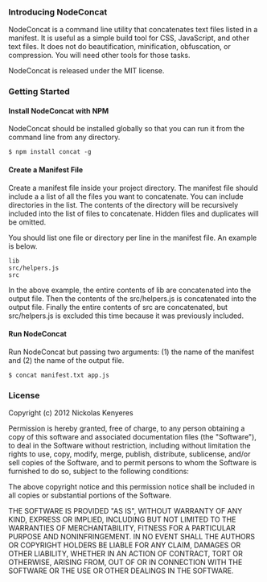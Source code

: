 ### Introducing NodeConcat

NodeConcat is a command line utility that concatenates text files listed in a manifest. It is useful as a simple build tool for CSS, JavaScript, and other text files. It does not do beautification, minification, obfuscation, or compression. You will need other tools for those tasks. 

NodeConcat is released under the MIT license.

### Getting Started

#### Install NodeConcat with NPM

NodeConcat should be installed globally so that you can run it from the command line from any directory.

```
$ npm install concat -g
```

#### Create a Manifest File

Create a manifest file inside your project directory. The manifest file should include a a list of all the files you want to concatenate. You can include directories in the list. The contents of the directory will be recursively included into the list of files to concatenate. Hidden files and duplicates will be omitted.

You should list one file or directory per line in the manifest file. An example is below.

```
lib
src/helpers.js
src
```

In the above example, the entire contents of lib are concatenated into the output file. Then the contents of the src/helpers.js is concatenated into the output file. Finally the entire contents of src are concatenated, but src/helpers.js is excluded this time because it was previously included.

#### Run NodeConcat

Run NodeConcat but passing two arguments: (1) the name of the manifest and (2) the name of the output file.

```
$ concat manifest.txt app.js
```

### License

Copyright (c) 2012 Nickolas Kenyeres

Permission is hereby granted, free of charge, to any person obtaining a copy of this software and associated documentation files (the "Software"), to deal in the Software without restriction, including without limitation the rights to use, copy, modify, merge, publish, distribute, sublicense, and/or sell copies of the Software, and to permit persons to whom the Software is furnished to do so, subject to the following conditions:

The above copyright notice and this permission notice shall be included in all copies or substantial portions of the Software.

THE SOFTWARE IS PROVIDED "AS IS", WITHOUT WARRANTY OF ANY KIND, EXPRESS OR IMPLIED, INCLUDING BUT NOT LIMITED TO THE WARRANTIES OF MERCHANTABILITY, FITNESS FOR A PARTICULAR PURPOSE AND NONINFRINGEMENT. IN NO EVENT SHALL THE AUTHORS OR COPYRIGHT HOLDERS BE LIABLE FOR ANY CLAIM, DAMAGES OR OTHER LIABILITY, WHETHER IN AN ACTION OF CONTRACT, TORT OR OTHERWISE, ARISING FROM, OUT OF OR IN CONNECTION WITH THE SOFTWARE OR THE USE OR OTHER DEALINGS IN THE SOFTWARE.